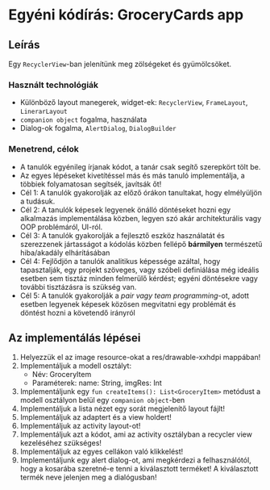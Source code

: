 # Egyéni kódírás: GroceryCards app

## Leírás

Egy `RecyclerView`-ban jelenítünk meg zölségeket és gyümölcsöket.

### Használt technológiák

* Különböző layout manegerek, widget-ek: `RecyclerView`, `FrameLayout`, `LinerarLayout`
* `companion object` fogalma, használata
* Dialog-ok fogalma, `AlertDialog`, `DialogBuilder`

### Menetrend, célok

* A tanulók egyénileg írjanak kódot, a tanár csak segítő szerepkört tölt be. 
* Az egyes lépéseket kivetítéssel más és más tanuló implementálja, a többiek folyamatosan segítsék, javítsák őt!
* Cél 1: A tanulók gyakorolják az előző órákon tanultakat, hogy elmélyüljön a tudásuk.
* Cél 2: A tanulók képesek legyenek önálló döntéseket hozni egy alkalmazás implementálása közben, legyen szó akár architekturális vagy OOP problémáról, UI-ról.
* Cél 3: A tanulók gyakorolják a fejlesztő eszköz használatát és szerezzenek jártasságot a kódolás közben fellépő **bármilyen** természetű hiba/akadály elhárításában
* Cél 4: Fejlődjön a tanulók analitikus képessége azáltal, hogy tapasztalják, egy projekt szöveges, vagy szóbeli definiálása még ideális esetben sem tisztáz minden felmerülő kérdést; egyéni döntésekre vagy további tisztázásra is szükség van.
* Cél 5: A tanulók gyakorolják a *pair vagy team programming*-ot, adott esetben legyenek képesek közösen megvitatni egy problémát és döntést hozni a követendő irányról

## Az implementálás lépései

1. Helyezzük el az image resource-okat a res/drawable-xxhdpi mappában!
2. Implementáljuk a modell osztályt: 
    * Név: GroceryItem
    * Paraméterek: name: String, imgRes: Int
3. Implementáljunk egy `fun createItems(): List<GroceryItem>` metódust a modell osztályon belül egy `companion object`-ben
4. Implementáljuk a lista nézet egy sorát megjelenítő layout fájlt!
5. Implementáljuk az adaptert és a view holdert!
6. Implementáljuk az activity layout-ot!
7. Implementáljuk azt a kódot, ami az activity osztályban a recycler view kezeléséhez szükséges!
8. Implementáljuk az egyes cellákon való klikkelést!
9. Implementáljunk egy alert dialog-ot, ami megkérdezi a felhasználótól, hogy a kosarába szeretné-e tenni a kiválasztott terméket! A kiválasztott termék neve jelenjen meg a dialógusban!
